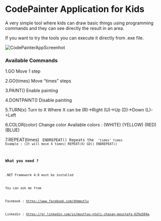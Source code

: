 ﻿# CodePainter Application for Kids

A very simple tool where kids can draw basic things using programming commands and they can see directly the result in an area. 

If you want to try the tools you can execute it directly from .exe file.

![CodePainterAppScreenhot](https://raw.githubusercontent.com/dhmm/CodePainterApp/master/resources/screenshot.png)

### Available Commands
1.GO
Move 1 step

2.GO(times)
Move “times” steps

3.PAINT()
Enable painting

4.DONTPAINT()
Disable painting

5.TURN(x)
Turn to X
	Where X can be
	(R)->Right
	(U)->Up
	(D)->Down
	(L)->Left

6.COLOR(color)
Change color
	Available colors :
	(WHITE)
	(YELLOW)
	(RED)
	(BLUE)

7.REPEAT(times) <code> ENDREPEAT()
	Repeats the <code> ‘times’ times
	Example : (It will move 4 times)
		REPEAT(4)
		GO()
		ENDREPEAT()
	


### What you need ?
.NET Framework 4.0 must be installed



You can ask me from 

Facebook : https://www.facebook.com/dhmmutlu

Linkedin : https://gr.linkedin.com/in/moutlou-nteli-chasan-moustafa-629a504a
